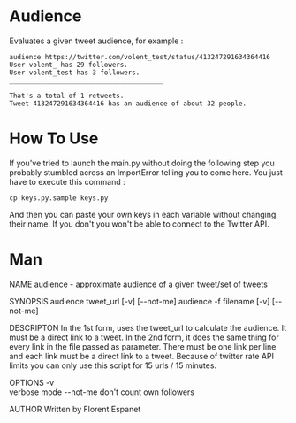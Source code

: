 Audience
======

Evaluates a given tweet audience, for example :
```shell
audience https://twitter.com/volent_test/status/413247291634364416
User volent_ has 29 followers.
User volent_test has 3 followers.
_______________________________________

That's a total of 1 retweets.
Tweet 413247291634364416 has an audience of about 32 people.
```

How To Use
======
If you've tried to launch the main.py without doing the following step
you probably stumbled across an ImportError telling you to come here.
You just have to execute this command :
```shell
cp keys.py.sample keys.py
```
And then you can paste your own keys in each variable without changing their name.
If you don't you won't be able to connect to the Twitter API.

Man
======
NAME
	audience - approximate audience of a given tweet/set of tweets

SYNOPSIS
	audience tweet_url [-v] [--not-me]
	audience -f filename [-v] [--not-me]

DESCRIPTON
	In the 1st form, uses the tweet_url to calculate the audience. It must be a direct link to a tweet. In the 2nd form, it does the same thing for every link in the file passed as parameter. There must be one link per line and each link must be a direct link to a tweet.
	Because of twitter rate API limits you can only use this script for 15 urls / 15 minutes.

OPTIONS
      -v	
      		verbose mode
      --not-me
		don't count own followers

AUTHOR
	Written by Florent Espanet